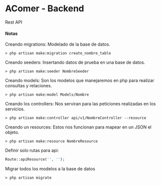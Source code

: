 # AComer - Backend 

Rest API  


#### Notas  

Creando migrations: Modelado de la base de datos. 

```
> php artisan make:migration create_nombre_table 
```

Creando seeders: Insertando datos de prueba en una base de datos. 

```
> php artisan make:seeder NombreSeeder 
```

Creando models: Son los modelos que manejaremos en php para realizar consultas y relaciones. 

```
> php artisan make:model Models/Nombre
```

Creando los controllers: Nos serviran para las peticiones realizadas en los servicios. 

```
> php artisan make:controller api/v1/NombreController --resource
```

Creando un resources: Estos nos funcionan para mapear en un JSON el objeto. 
```
> php artisan make:resource NombreResource 
```

Definir solo rutas para api: 

```php
Route::apiResource('', '');
```

Migrar todos los modelos a la base de datos  
```
> php artisan migrate
```